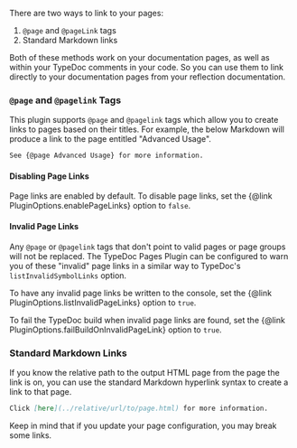 There are two ways to link to your pages:

1. `@page` and `@pageLink` tags
2. Standard Markdown links

Both of these methods work on your documentation pages, as well as within your TypeDoc comments in your code. So you can use them to link directly to your documentation pages from your reflection documentation.

### `@page` and `@pagelink` Tags

This plugin supports `@page` and `@pagelink` tags which allow you to create links to pages based on their titles. For example, the below Markdown will produce a link to the page entitled "Advanced Usage".

```markdown
See {@page Advanced Usage} for more information.
```

#### Disabling Page Links

Page links are enabled by default. To disable page links, set the {@link PluginOptions.enablePageLinks} option to `false`.

#### Invalid Page Links

Any `@page` or `@pagelink` tags that don't point to valid pages or page groups will not be replaced. The TypeDoc Pages Plugin can be configured to warn you of these "invalid" page links in a similar way to TypeDoc's `listInvalidSymbolLinks` option.

To have any invalid page links be written to the console, set the {@link PluginOptions.listInvalidPageLinks} option to `true`.

To fail the TypeDoc build when invalid page links are found, set the {@link PluginOptions.failBuildOnInvalidPageLink} option to `true`.

### Standard Markdown Links

If you know the relative path to the output HTML page from the page the link is on, you can use the standard Markdown hyperlink syntax to create a link to that page.

```markdown
Click [here](../relative/url/to/page.html) for more information.
```

Keep in mind that if you update your page configuration, you may break some links.